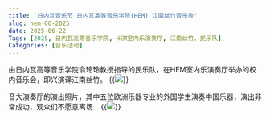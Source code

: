 ```yaml
---
title: '日内瓦音乐节 日内瓦高等音乐学院(HEM) 江南丝竹音乐会'
slug: hem-06-2025
date: 2025-06-22
Tags: [2025, 日内瓦高等音乐学院, HEM室内乐演奏厅, 江南丝竹，民乐队]
Categories: [音乐活动]
---
```


由日内瓦高等音乐学院俞玲玲教授指导的民乐队，在HEM室内乐演奏厅举办的校内音乐会，即兴演译江南丝竹。
{{<image src="img/events/2025_06_22_hem_p1.jpg" >}}

音大演奏厅的演出照片，其中五位欧洲乐器专业的外国学生演奏中国乐器，演出非常成功，观众们不愿意离场…
{{<image src="img/events/2025_06_22_hem_p2.jpg" >}}